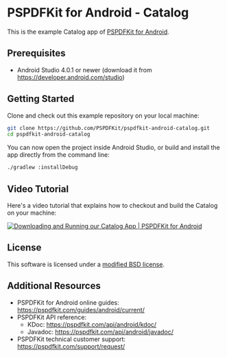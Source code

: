 # PSPDFKit for Android - Catalog

This is the example Catalog app of [PSPDFKit for Android](https://pspdfkit.com/pdf-sdk/android/).

## Prerequisites

- Android Studio 4.0.1 or newer (download it from https://developer.android.com/studio)

## Getting Started

Clone and check out this example repository on your local machine:

```sh
git clone https://github.com/PSPDFKit/pspdfkit-android-catalog.git
cd pspdfkit-android-catalog
```

You can now open the project inside Android Studio, or build and install the app directly from the command line:

```sh
./gradlew :installDebug
```

## Video Tutorial

Here's a video tutorial that explains how to checkout and build the Catalog on your machine:

[![Downloading and Running our Catalog App | PSPDFKit for Android](http://img.youtube.com/vi/GsUKQ9fSjLQ/0.jpg)](http://www.youtube.com/watch?v=GsUKQ9fSjLQ "Downloading and Running our Catalog App | PSPDFKit for Android")

## License

This software is licensed under a [modified BSD license](LICENSE).

## Additional Resources

* PSPDFKit for Android online guides: https://pspdfkit.com/guides/android/current/
* PSPDFKit API reference:
  * KDoc: https://pspdfkit.com/api/android/kdoc/
  * Javadoc: https://pspdfkit.com/api/android/javadoc/
* PSPDFKit technical customer support: https://pspdfkit.com/support/request/  
